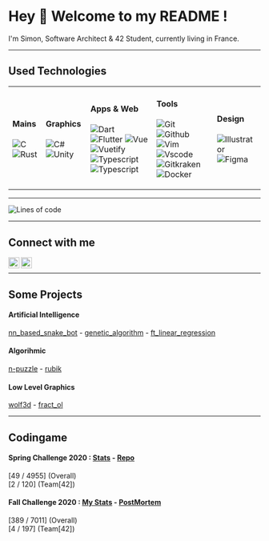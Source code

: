 # Hey 👋 Welcome to my README !

I'm Simon, Software Architect & 42 Student, currently living in France.

---

## Used Technologies

<table>
	<tbody>
		<tr>
			<td>
				<h4>Mains</h4>
				<p>
					<img alt="C" src="https://img.shields.io/badge/-c-00599C?style=flat-square&logo=c&logoColor=white" />
					<img alt="Rust" src="https://img.shields.io/badge/-rust-000000?style=flat-square&logo=rust&logoColor=white" />
				</p>
			</td>
			<td>
				<h4>Graphics</h4>
				<p>
					<img alt="C#" src="https://img.shields.io/badge/-c%23-239120?style=flat-square&logo=c-sharp&logoColor=white" />
					<img alt="Unity" src="https://img.shields.io/badge/-unity-000000?style=flat-square&logo=unity&logoColor=white" />
				</p>
			</td>
			<td>
				<h4>Apps & Web</h4>
				<p>
					<img alt="Dart" src="https://img.shields.io/badge/-dart-0175C2?style=flat-square&logo=dart&logoColor=white" />
					<img alt="Flutter" src="https://img.shields.io/badge/-flutter-02569B?style=flat-square&logo=flutter&logoColor=white" />
					<img alt="Vue" src="https://img.shields.io/badge/-vue-35495e?style=flat-square&logo=vue&logoColor=white" />
					<img alt="Vuetify" src="https://img.shields.io/badge/-vuetify-A8B9CC?style=flat-square&logo=vuetify&logoColor=white" />
					<img alt="Typescript" src="https://img.shields.io/badge/-typescript-007ACC?style=flat-square&logo=typescript&logoColor=white" />
					<img alt="Typescript" src="https://img.shields.io/badge/-javascript-323330?style=flat-square&logo=javascript&logoColor=white" />
				</p>
			</td>
			<td>
				<h4>Tools</h4>
				<p>
					<img alt="Git" src="https://img.shields.io/badge/-git-50532?style=flat-square&logo=git&logoColor=white" />
					<img alt="Github" src="https://img.shields.io/badge/-github-50532?style=flat-square&logo=github&logoColor=white" />
					<img alt="Vim" src="https://img.shields.io/badge/-vim-007ACC?style=flat-square&logo=vim&logoColor=white" />
					<img alt="Vscode" src="https://img.shields.io/badge/-vscode-007ACC?style=flat-square&logo=vscode&logoColor=white" />
					<img alt="Gitkraken" src="https://img.shields.io/badge/-gitkraken-50532?style=flat-square&logo=gitkraken&logoColor=white" />
					<img alt="Docker" src="https://img.shields.io/badge/-docker-0db7ed?style=flat-square&logo=docker&logoColor=white" />
				</p>
			</td>
			<td>
				<h4>Design</h4>
				<p>
					<img alt="Illustrator" src="https://img.shields.io/badge/-adobe%20illustrator-FF9A00?style=flat-square&logo=adobe%20illustrator&logoColor=white" />
					<img alt="Figma" src="https://img.shields.io/badge/-figma-F24E1E?style=flat-square&logo=figma&logoColor=white" />
				</p>
			</td>
		</tr>
	</tbody>
</table>

---

<!--START_SECTION:waka-->
![Lines of code](https://img.shields.io/badge/From%20Hello%20World%20I%27ve%20Written-111652%20lines%20of%20code-blue)


<!--END_SECTION:waka-->

---

## Connect with me

[<img align="left" alt="linkedin" height="22px" src="https://cdn.jsdelivr.net/npm/simple-icons@v3/icons/linkedin.svg" />][linkedin]
[<img align="left" alt="codingame" height="22px" src="https://cdn.worldvectorlogo.com/logos/codingame-1.svg" />][codingame]<br/>

---

## Some Projects

#### Artificial Intelligence
<a href="https://github.com/sgalasso42/nn_based_snake_bot">nn_based_snake_bot</a> - <a href="https://github.com/sgalasso42/genetic_algorithm">genetic_algorithm</a> - <a href="https://github.com/sgalasso42/ft_linear_regression">ft_linear_regression</a>
#### Algorihmic
<a href="https://github.com/sgalasso42/n-puzzle">n-puzzle</a> - <a href="https://github.com/sgalasso42/rubik">rubik</a>
#### Low Level Graphics
<a href="https://github.com/sgalasso42/wolf3d">wolf3d</a> - <a href="https://github.com/sgalasso42/fract_ol">fract_ol</a>

---

## Codingame
#### Spring Challenge 2020 : <a href="https://www.codingame.com/contests/spring-challenge-2020/leaderboard/global?column=keyword&value=sgalasso">Stats</a> - <a href="https://github.com/sgalasso42/codingame_spring_challenge_2020">Repo</a><br/>
[49 / 4955] (Overall)<br/>
[2 / 120] (Team[42])
#### Fall Challenge 2020 : <a href="https://www.codingame.com/contests/fall-challenge-2020/leaderboard/global?column=keyword&value=sgalasso">My Stats</a> - <a href="https://github.com/sgalasso42/codingame_fall_challenge_2020">PostMortem</a><br/>
[389 / 7011] (Overall)<br/>
[4 / 197] (Team[42])

[linkedin]: https://www.linkedin.com/in/simongalasso/
[codingame]: https://www.codingame.com/profile/f2c879b4cff7194c923835e58e70247f0323943
